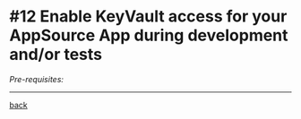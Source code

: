 # #12 Enable KeyVault access for your AppSource App during development and/or tests
*Pre-requisites:*




---
[back](/README.md)
